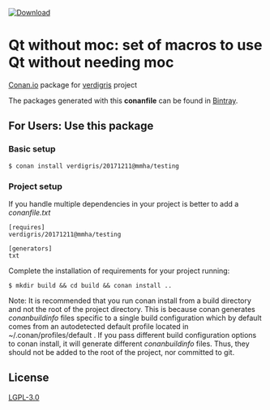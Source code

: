 [ ![Download](https://api.bintray.com/packages/mmha/conan/verdigris%3Ammha/images/download.svg) ](https://bintray.com/mmha/conan/verdigris%3Ammha/_latestVersion)
# Qt without moc: set of macros to use Qt without needing moc

[Conan.io](https://conan.io) package for [verdigris](https://github.com/woboq/verdigris) project

The packages generated with this **conanfile** can be found in [Bintray](https://bintray.com/mmha/conan/verdigris).

## For Users: Use this package

### Basic setup

    $ conan install verdigris/20171211@mmha/testing

### Project setup

If you handle multiple dependencies in your project is better to add a *conanfile.txt*

    [requires]
    verdigris/20171211@mmha/testing

    [generators]
    txt

Complete the installation of requirements for your project running:

    $ mkdir build && cd build && conan install ..

Note: It is recommended that you run conan install from a build directory and not the root of the project directory.  This is because conan generates *conanbuildinfo* files specific to a single build configuration which by default comes from an autodetected default profile located in ~/.conan/profiles/default .  If you pass different build configuration options to conan install, it will generate different *conanbuildinfo* files.  Thus, they should not be added to the root of the project, nor committed to git.

## License
[LGPL-3.0](LICENSE)
